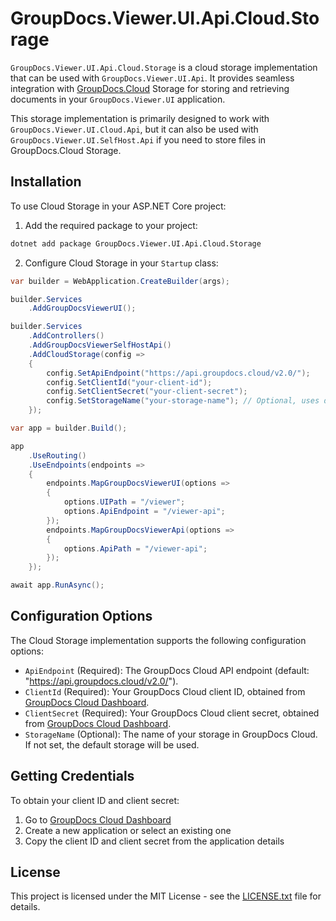 # GroupDocs.Viewer.UI.Api.Cloud.Storage

`GroupDocs.Viewer.UI.Api.Cloud.Storage` is a cloud storage implementation that can be used with `GroupDocs.Viewer.UI.Api`. It provides seamless integration with [GroupDocs.Cloud](https://groupdocs.cloud/) Storage for storing and retrieving documents in your `GroupDocs.Viewer.UI` application.

This storage implementation is primarily designed to work with `GroupDocs.Viewer.UI.Cloud.Api`, but it can also be used with `GroupDocs.Viewer.UI.SelfHost.Api` if you need to store files in GroupDocs.Cloud Storage.

## Installation

To use Cloud Storage in your ASP.NET Core project:

1. Add the required package to your project:

```bash
dotnet add package GroupDocs.Viewer.UI.Api.Cloud.Storage
```

2. Configure Cloud Storage in your `Startup` class:

```cs
var builder = WebApplication.CreateBuilder(args);

builder.Services
    .AddGroupDocsViewerUI();

builder.Services
    .AddControllers()
    .AddGroupDocsViewerSelfHostApi()
    .AddCloudStorage(config =>
    {
        config.SetApiEndpoint("https://api.groupdocs.cloud/v2.0/");
        config.SetClientId("your-client-id");
        config.SetClientSecret("your-client-secret");
        config.SetStorageName("your-storage-name"); // Optional, uses default storage if not set
    });

var app = builder.Build();

app
    .UseRouting()
    .UseEndpoints(endpoints =>
    {
        endpoints.MapGroupDocsViewerUI(options =>
        {
            options.UIPath = "/viewer";
            options.ApiEndpoint = "/viewer-api";
        });
        endpoints.MapGroupDocsViewerApi(options =>
        {
            options.ApiPath = "/viewer-api";
        });
    });

await app.RunAsync();
```

## Configuration Options

The Cloud Storage implementation supports the following configuration options:

- `ApiEndpoint` (Required): The GroupDocs Cloud API endpoint (default: "https://api.groupdocs.cloud/v2.0/").
- `ClientId` (Required): Your GroupDocs Cloud client ID, obtained from [GroupDocs Cloud Dashboard](https://dashboard.groupdocs.cloud/applications).
- `ClientSecret` (Required): Your GroupDocs Cloud client secret, obtained from [GroupDocs Cloud Dashboard](https://dashboard.groupdocs.cloud/applications).
- `StorageName` (Optional): The name of your storage in GroupDocs Cloud. If not set, the default storage will be used.

## Getting Credentials

To obtain your client ID and client secret:

1. Go to [GroupDocs Cloud Dashboard](https://dashboard.groupdocs.cloud/applications)
2. Create a new application or select an existing one
3. Copy the client ID and client secret from the application details

## License

This project is licensed under the MIT License - see the [LICENSE.txt](../../LICENSE.txt) file for details. 